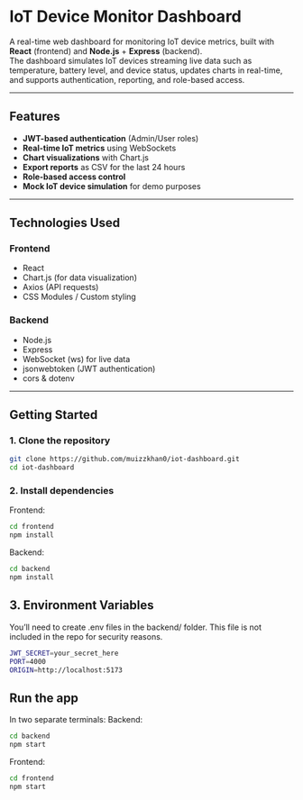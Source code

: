 # IoT Device Monitor Dashboard

A real-time web dashboard for monitoring IoT device metrics, built with **React** (frontend) and **Node.js** + **Express** (backend).  
The dashboard simulates IoT devices streaming live data such as temperature, battery level, and device status, updates charts in real-time, and supports authentication, reporting, and role-based access.

---

## Features
- **JWT-based authentication** (Admin/User roles)
- **Real-time IoT metrics** using WebSockets
- **Chart visualizations** with Chart.js
- **Export reports** as CSV for the last 24 hours
- **Role-based access control**
- **Mock IoT device simulation** for demo purposes

---

## Technologies Used
### Frontend
- React
- Chart.js (for data visualization)
- Axios (API requests)
- CSS Modules / Custom styling

### Backend
- Node.js
- Express
- WebSocket (ws) for live data
- jsonwebtoken (JWT authentication)
- cors & dotenv

---

## Getting Started

### 1. Clone the repository
```bash
git clone https://github.com/muizzkhan0/iot-dashboard.git
cd iot-dashboard
```
### 2. Install dependencies
Frontend:
```bash
cd frontend
npm install
```
Backend:
```bash
cd backend
npm install
```

## 3. Environment Variables
You’ll need to create .env files in the backend/ folder.
This file is not included in the repo for security reasons.
```bash
JWT_SECRET=your_secret_here
PORT=4000
ORIGIN=http://localhost:5173
```

## Run the app
In two separate terminals:
Backend:
```bash
cd backend
npm start
```

Frontend:
```bash
cd frontend
npm start
```
